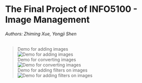 # The Final Project of INFO5100 - Image Management <br />
###### Authors: Zhiming Xue, Yongji Shen <br />
> Demo for adding images<br />
![Demo for adding images](./Demo/Add_s.gif)<br />
> Demo for converting images<br />
![Demo for converting images](./Demo/Convert_s.gif)<br />
> Demo for adding filters on images <br />
![Demo for adding filters on images](./Demo/Filter_s.gif)
